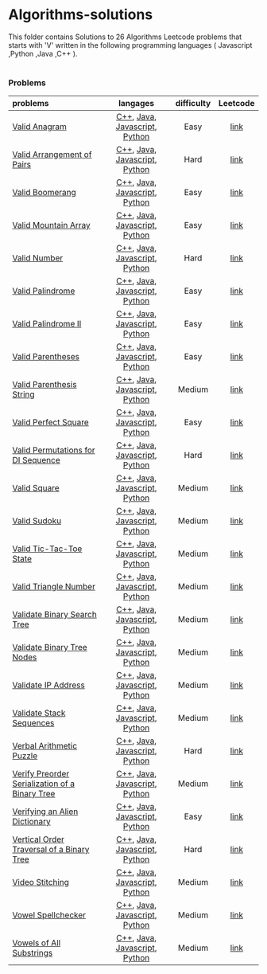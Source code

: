 # Algorithms-solutions
This folder contains Solutions to 26 Algorithms Leetcode problems that starts with 'V' written in the following programming languages ( Javascript ,Python ,Java ,C++ ).<br><br>
### Problems ###
|problems|langages|difficulty|Leetcode|
|:-------|:------:|:--------:|:------:|
|[Valid Anagram](https://github.com/AnasImloul/Leetcode-solutions/tree/main/algorithms/V/Valid%20Anagram/)|[C++](https://github.com/AnasImloul/Leetcode-solutions/tree/main/algorithms/V/Valid%20Anagram/Valid%20Anagram.cpp), [Java](https://github.com/AnasImloul/Leetcode-solutions/tree/main/algorithms/V/Valid%20Anagram/Valid%20Anagram.java), [Javascript](https://github.com/AnasImloul/Leetcode-solutions/tree/main/algorithms/V/Valid%20Anagram/Valid%20Anagram.js), [Python](https://github.com/AnasImloul/Leetcode-solutions/tree/main/algorithms/V/Valid%20Anagram/Valid%20Anagram.py)|Easy|[link](https://leetcode.com/problems/valid-anagram)|
|[Valid Arrangement of Pairs](https://github.com/AnasImloul/Leetcode-solutions/tree/main/algorithms/V/Valid%20Arrangement%20of%20Pairs/)|[C++](https://github.com/AnasImloul/Leetcode-solutions/tree/main/algorithms/V/Valid%20Arrangement%20of%20Pairs/Valid%20Arrangement%20of%20Pairs.cpp), [Java](https://github.com/AnasImloul/Leetcode-solutions/tree/main/algorithms/V/Valid%20Arrangement%20of%20Pairs/Valid%20Arrangement%20of%20Pairs.java), [Javascript](https://github.com/AnasImloul/Leetcode-solutions/tree/main/algorithms/V/Valid%20Arrangement%20of%20Pairs/Valid%20Arrangement%20of%20Pairs.js), [Python](https://github.com/AnasImloul/Leetcode-solutions/tree/main/algorithms/V/Valid%20Arrangement%20of%20Pairs/Valid%20Arrangement%20of%20Pairs.py)|Hard|[link](https://leetcode.com/problems/valid-arrangement-of-pairs)|
|[Valid Boomerang](https://github.com/AnasImloul/Leetcode-solutions/tree/main/algorithms/V/Valid%20Boomerang/)|[C++](https://github.com/AnasImloul/Leetcode-solutions/tree/main/algorithms/V/Valid%20Boomerang/Valid%20Boomerang.cpp), [Java](https://github.com/AnasImloul/Leetcode-solutions/tree/main/algorithms/V/Valid%20Boomerang/Valid%20Boomerang.java), [Javascript](https://github.com/AnasImloul/Leetcode-solutions/tree/main/algorithms/V/Valid%20Boomerang/Valid%20Boomerang.js), [Python](https://github.com/AnasImloul/Leetcode-solutions/tree/main/algorithms/V/Valid%20Boomerang/Valid%20Boomerang.py)|Easy|[link](https://leetcode.com/problems/valid-boomerang)|
|[Valid Mountain Array](https://github.com/AnasImloul/Leetcode-solutions/tree/main/algorithms/V/Valid%20Mountain%20Array/)|[C++](https://github.com/AnasImloul/Leetcode-solutions/tree/main/algorithms/V/Valid%20Mountain%20Array/Valid%20Mountain%20Array.cpp), [Java](https://github.com/AnasImloul/Leetcode-solutions/tree/main/algorithms/V/Valid%20Mountain%20Array/Valid%20Mountain%20Array.java), [Javascript](https://github.com/AnasImloul/Leetcode-solutions/tree/main/algorithms/V/Valid%20Mountain%20Array/Valid%20Mountain%20Array.js), [Python](https://github.com/AnasImloul/Leetcode-solutions/tree/main/algorithms/V/Valid%20Mountain%20Array/Valid%20Mountain%20Array.py)|Easy|[link](https://leetcode.com/problems/valid-mountain-array)|
|[Valid Number](https://github.com/AnasImloul/Leetcode-solutions/tree/main/algorithms/V/Valid%20Number/)|[C++](https://github.com/AnasImloul/Leetcode-solutions/tree/main/algorithms/V/Valid%20Number/Valid%20Number.cpp), [Java](https://github.com/AnasImloul/Leetcode-solutions/tree/main/algorithms/V/Valid%20Number/Valid%20Number.java), [Javascript](https://github.com/AnasImloul/Leetcode-solutions/tree/main/algorithms/V/Valid%20Number/Valid%20Number.js), [Python](https://github.com/AnasImloul/Leetcode-solutions/tree/main/algorithms/V/Valid%20Number/Valid%20Number.py)|Hard|[link](https://leetcode.com/problems/valid-number)|
|[Valid Palindrome](https://github.com/AnasImloul/Leetcode-solutions/tree/main/algorithms/V/Valid%20Palindrome/)|[C++](https://github.com/AnasImloul/Leetcode-solutions/tree/main/algorithms/V/Valid%20Palindrome/Valid%20Palindrome.cpp), [Java](https://github.com/AnasImloul/Leetcode-solutions/tree/main/algorithms/V/Valid%20Palindrome/Valid%20Palindrome.java), [Javascript](https://github.com/AnasImloul/Leetcode-solutions/tree/main/algorithms/V/Valid%20Palindrome/Valid%20Palindrome.js), [Python](https://github.com/AnasImloul/Leetcode-solutions/tree/main/algorithms/V/Valid%20Palindrome/Valid%20Palindrome.py)|Easy|[link](https://leetcode.com/problems/valid-palindrome)|
|[Valid Palindrome II](https://github.com/AnasImloul/Leetcode-solutions/tree/main/algorithms/V/Valid%20Palindrome%20II/)|[C++](https://github.com/AnasImloul/Leetcode-solutions/tree/main/algorithms/V/Valid%20Palindrome%20II/Valid%20Palindrome%20II.cpp), [Java](https://github.com/AnasImloul/Leetcode-solutions/tree/main/algorithms/V/Valid%20Palindrome%20II/Valid%20Palindrome%20II.java), [Javascript](https://github.com/AnasImloul/Leetcode-solutions/tree/main/algorithms/V/Valid%20Palindrome%20II/Valid%20Palindrome%20II.js), [Python](https://github.com/AnasImloul/Leetcode-solutions/tree/main/algorithms/V/Valid%20Palindrome%20II/Valid%20Palindrome%20II.py)|Easy|[link](https://leetcode.com/problems/valid-palindrome-ii)|
|[Valid Parentheses](https://github.com/AnasImloul/Leetcode-solutions/tree/main/algorithms/V/Valid%20Parentheses/)|[C++](https://github.com/AnasImloul/Leetcode-solutions/tree/main/algorithms/V/Valid%20Parentheses/Valid%20Parentheses.cpp), [Java](https://github.com/AnasImloul/Leetcode-solutions/tree/main/algorithms/V/Valid%20Parentheses/Valid%20Parentheses.java), [Javascript](https://github.com/AnasImloul/Leetcode-solutions/tree/main/algorithms/V/Valid%20Parentheses/Valid%20Parentheses.js), [Python](https://github.com/AnasImloul/Leetcode-solutions/tree/main/algorithms/V/Valid%20Parentheses/Valid%20Parentheses.py)|Easy|[link](https://leetcode.com/problems/valid-parentheses)|
|[Valid Parenthesis String](https://github.com/AnasImloul/Leetcode-solutions/tree/main/algorithms/V/Valid%20Parenthesis%20String/)|[C++](https://github.com/AnasImloul/Leetcode-solutions/tree/main/algorithms/V/Valid%20Parenthesis%20String/Valid%20Parenthesis%20String.cpp), [Java](https://github.com/AnasImloul/Leetcode-solutions/tree/main/algorithms/V/Valid%20Parenthesis%20String/Valid%20Parenthesis%20String.java), [Javascript](https://github.com/AnasImloul/Leetcode-solutions/tree/main/algorithms/V/Valid%20Parenthesis%20String/Valid%20Parenthesis%20String.js), [Python](https://github.com/AnasImloul/Leetcode-solutions/tree/main/algorithms/V/Valid%20Parenthesis%20String/Valid%20Parenthesis%20String.py)|Medium|[link](https://leetcode.com/problems/valid-parenthesis-string)|
|[Valid Perfect Square](https://github.com/AnasImloul/Leetcode-solutions/tree/main/algorithms/V/Valid%20Perfect%20Square/)|[C++](https://github.com/AnasImloul/Leetcode-solutions/tree/main/algorithms/V/Valid%20Perfect%20Square/Valid%20Perfect%20Square.cpp), [Java](https://github.com/AnasImloul/Leetcode-solutions/tree/main/algorithms/V/Valid%20Perfect%20Square/Valid%20Perfect%20Square.java), [Javascript](https://github.com/AnasImloul/Leetcode-solutions/tree/main/algorithms/V/Valid%20Perfect%20Square/Valid%20Perfect%20Square.js), [Python](https://github.com/AnasImloul/Leetcode-solutions/tree/main/algorithms/V/Valid%20Perfect%20Square/Valid%20Perfect%20Square.py)|Easy|[link](https://leetcode.com/problems/valid-perfect-square)|
|[Valid Permutations for DI Sequence](https://github.com/AnasImloul/Leetcode-solutions/tree/main/algorithms/V/Valid%20Permutations%20for%20DI%20Sequence/)|[C++](https://github.com/AnasImloul/Leetcode-solutions/tree/main/algorithms/V/Valid%20Permutations%20for%20DI%20Sequence/Valid%20Permutations%20for%20DI%20Sequence.cpp), [Java](https://github.com/AnasImloul/Leetcode-solutions/tree/main/algorithms/V/Valid%20Permutations%20for%20DI%20Sequence/Valid%20Permutations%20for%20DI%20Sequence.java), [Javascript](https://github.com/AnasImloul/Leetcode-solutions/tree/main/algorithms/V/Valid%20Permutations%20for%20DI%20Sequence/Valid%20Permutations%20for%20DI%20Sequence.js), [Python](https://github.com/AnasImloul/Leetcode-solutions/tree/main/algorithms/V/Valid%20Permutations%20for%20DI%20Sequence/Valid%20Permutations%20for%20DI%20Sequence.py)|Hard|[link](https://leetcode.com/problems/valid-permutations-for-di-sequence)|
|[Valid Square](https://github.com/AnasImloul/Leetcode-solutions/tree/main/algorithms/V/Valid%20Square/)|[C++](https://github.com/AnasImloul/Leetcode-solutions/tree/main/algorithms/V/Valid%20Square/Valid%20Square.cpp), [Java](https://github.com/AnasImloul/Leetcode-solutions/tree/main/algorithms/V/Valid%20Square/Valid%20Square.java), [Javascript](https://github.com/AnasImloul/Leetcode-solutions/tree/main/algorithms/V/Valid%20Square/Valid%20Square.js), [Python](https://github.com/AnasImloul/Leetcode-solutions/tree/main/algorithms/V/Valid%20Square/Valid%20Square.py)|Medium|[link](https://leetcode.com/problems/valid-square)|
|[Valid Sudoku](https://github.com/AnasImloul/Leetcode-solutions/tree/main/algorithms/V/Valid%20Sudoku/)|[C++](https://github.com/AnasImloul/Leetcode-solutions/tree/main/algorithms/V/Valid%20Sudoku/Valid%20Sudoku.cpp), [Java](https://github.com/AnasImloul/Leetcode-solutions/tree/main/algorithms/V/Valid%20Sudoku/Valid%20Sudoku.java), [Javascript](https://github.com/AnasImloul/Leetcode-solutions/tree/main/algorithms/V/Valid%20Sudoku/Valid%20Sudoku.js), [Python](https://github.com/AnasImloul/Leetcode-solutions/tree/main/algorithms/V/Valid%20Sudoku/Valid%20Sudoku.py)|Medium|[link](https://leetcode.com/problems/valid-sudoku)|
|[Valid Tic-Tac-Toe State](https://github.com/AnasImloul/Leetcode-solutions/tree/main/algorithms/V/Valid%20Tic-Tac-Toe%20State/)|[C++](https://github.com/AnasImloul/Leetcode-solutions/tree/main/algorithms/V/Valid%20Tic-Tac-Toe%20State/Valid%20Tic-Tac-Toe%20State.cpp), [Java](https://github.com/AnasImloul/Leetcode-solutions/tree/main/algorithms/V/Valid%20Tic-Tac-Toe%20State/Valid%20Tic-Tac-Toe%20State.java), [Javascript](https://github.com/AnasImloul/Leetcode-solutions/tree/main/algorithms/V/Valid%20Tic-Tac-Toe%20State/Valid%20Tic-Tac-Toe%20State.js), [Python](https://github.com/AnasImloul/Leetcode-solutions/tree/main/algorithms/V/Valid%20Tic-Tac-Toe%20State/Valid%20Tic-Tac-Toe%20State.py)|Medium|[link](https://leetcode.com/problems/valid-tic-tac-toe-state)|
|[Valid Triangle Number](https://github.com/AnasImloul/Leetcode-solutions/tree/main/algorithms/V/Valid%20Triangle%20Number/)|[C++](https://github.com/AnasImloul/Leetcode-solutions/tree/main/algorithms/V/Valid%20Triangle%20Number/Valid%20Triangle%20Number.cpp), [Java](https://github.com/AnasImloul/Leetcode-solutions/tree/main/algorithms/V/Valid%20Triangle%20Number/Valid%20Triangle%20Number.java), [Javascript](https://github.com/AnasImloul/Leetcode-solutions/tree/main/algorithms/V/Valid%20Triangle%20Number/Valid%20Triangle%20Number.js), [Python](https://github.com/AnasImloul/Leetcode-solutions/tree/main/algorithms/V/Valid%20Triangle%20Number/Valid%20Triangle%20Number.py)|Medium|[link](https://leetcode.com/problems/valid-triangle-number)|
|[Validate Binary Search Tree](https://github.com/AnasImloul/Leetcode-solutions/tree/main/algorithms/V/Validate%20Binary%20Search%20Tree/)|[C++](https://github.com/AnasImloul/Leetcode-solutions/tree/main/algorithms/V/Validate%20Binary%20Search%20Tree/Validate%20Binary%20Search%20Tree.cpp), [Java](https://github.com/AnasImloul/Leetcode-solutions/tree/main/algorithms/V/Validate%20Binary%20Search%20Tree/Validate%20Binary%20Search%20Tree.java), [Javascript](https://github.com/AnasImloul/Leetcode-solutions/tree/main/algorithms/V/Validate%20Binary%20Search%20Tree/Validate%20Binary%20Search%20Tree.js), [Python](https://github.com/AnasImloul/Leetcode-solutions/tree/main/algorithms/V/Validate%20Binary%20Search%20Tree/Validate%20Binary%20Search%20Tree.py)|Medium|[link](https://leetcode.com/problems/validate-binary-search-tree)|
|[Validate Binary Tree Nodes](https://github.com/AnasImloul/Leetcode-solutions/tree/main/algorithms/V/Validate%20Binary%20Tree%20Nodes/)|[C++](https://github.com/AnasImloul/Leetcode-solutions/tree/main/algorithms/V/Validate%20Binary%20Tree%20Nodes/Validate%20Binary%20Tree%20Nodes.cpp), [Java](https://github.com/AnasImloul/Leetcode-solutions/tree/main/algorithms/V/Validate%20Binary%20Tree%20Nodes/Validate%20Binary%20Tree%20Nodes.java), [Javascript](https://github.com/AnasImloul/Leetcode-solutions/tree/main/algorithms/V/Validate%20Binary%20Tree%20Nodes/Validate%20Binary%20Tree%20Nodes.js), [Python](https://github.com/AnasImloul/Leetcode-solutions/tree/main/algorithms/V/Validate%20Binary%20Tree%20Nodes/Validate%20Binary%20Tree%20Nodes.py)|Medium|[link](https://leetcode.com/problems/validate-binary-tree-nodes)|
|[Validate IP Address](https://github.com/AnasImloul/Leetcode-solutions/tree/main/algorithms/V/Validate%20IP%20Address/)|[C++](https://github.com/AnasImloul/Leetcode-solutions/tree/main/algorithms/V/Validate%20IP%20Address/Validate%20IP%20Address.cpp), [Java](https://github.com/AnasImloul/Leetcode-solutions/tree/main/algorithms/V/Validate%20IP%20Address/Validate%20IP%20Address.java), [Javascript](https://github.com/AnasImloul/Leetcode-solutions/tree/main/algorithms/V/Validate%20IP%20Address/Validate%20IP%20Address.js), [Python](https://github.com/AnasImloul/Leetcode-solutions/tree/main/algorithms/V/Validate%20IP%20Address/Validate%20IP%20Address.py)|Medium|[link](https://leetcode.com/problems/validate-ip-address)|
|[Validate Stack Sequences](https://github.com/AnasImloul/Leetcode-solutions/tree/main/algorithms/V/Validate%20Stack%20Sequences/)|[C++](https://github.com/AnasImloul/Leetcode-solutions/tree/main/algorithms/V/Validate%20Stack%20Sequences/Validate%20Stack%20Sequences.cpp), [Java](https://github.com/AnasImloul/Leetcode-solutions/tree/main/algorithms/V/Validate%20Stack%20Sequences/Validate%20Stack%20Sequences.java), [Javascript](https://github.com/AnasImloul/Leetcode-solutions/tree/main/algorithms/V/Validate%20Stack%20Sequences/Validate%20Stack%20Sequences.js), [Python](https://github.com/AnasImloul/Leetcode-solutions/tree/main/algorithms/V/Validate%20Stack%20Sequences/Validate%20Stack%20Sequences.py)|Medium|[link](https://leetcode.com/problems/validate-stack-sequences)|
|[Verbal Arithmetic Puzzle](https://github.com/AnasImloul/Leetcode-solutions/tree/main/algorithms/V/Verbal%20Arithmetic%20Puzzle/)|[C++](https://github.com/AnasImloul/Leetcode-solutions/tree/main/algorithms/V/Verbal%20Arithmetic%20Puzzle/Verbal%20Arithmetic%20Puzzle.cpp), [Java](https://github.com/AnasImloul/Leetcode-solutions/tree/main/algorithms/V/Verbal%20Arithmetic%20Puzzle/Verbal%20Arithmetic%20Puzzle.java), [Javascript](https://github.com/AnasImloul/Leetcode-solutions/tree/main/algorithms/V/Verbal%20Arithmetic%20Puzzle/Verbal%20Arithmetic%20Puzzle.js), [Python](https://github.com/AnasImloul/Leetcode-solutions/tree/main/algorithms/V/Verbal%20Arithmetic%20Puzzle/Verbal%20Arithmetic%20Puzzle.py)|Hard|[link](https://leetcode.com/problems/verbal-arithmetic-puzzle)|
|[Verify Preorder Serialization of a Binary Tree](https://github.com/AnasImloul/Leetcode-solutions/tree/main/algorithms/V/Verify%20Preorder%20Serialization%20of%20a%20Binary%20Tree/)|[C++](https://github.com/AnasImloul/Leetcode-solutions/tree/main/algorithms/V/Verify%20Preorder%20Serialization%20of%20a%20Binary%20Tree/Verify%20Preorder%20Serialization%20of%20a%20Binary%20Tree.cpp), [Java](https://github.com/AnasImloul/Leetcode-solutions/tree/main/algorithms/V/Verify%20Preorder%20Serialization%20of%20a%20Binary%20Tree/Verify%20Preorder%20Serialization%20of%20a%20Binary%20Tree.java), [Javascript](https://github.com/AnasImloul/Leetcode-solutions/tree/main/algorithms/V/Verify%20Preorder%20Serialization%20of%20a%20Binary%20Tree/Verify%20Preorder%20Serialization%20of%20a%20Binary%20Tree.js), [Python](https://github.com/AnasImloul/Leetcode-solutions/tree/main/algorithms/V/Verify%20Preorder%20Serialization%20of%20a%20Binary%20Tree/Verify%20Preorder%20Serialization%20of%20a%20Binary%20Tree.py)|Medium|[link](https://leetcode.com/problems/verify-preorder-serialization-of-a-binary-tree)|
|[Verifying an Alien Dictionary](https://github.com/AnasImloul/Leetcode-solutions/tree/main/algorithms/V/Verifying%20an%20Alien%20Dictionary/)|[C++](https://github.com/AnasImloul/Leetcode-solutions/tree/main/algorithms/V/Verifying%20an%20Alien%20Dictionary/Verifying%20an%20Alien%20Dictionary.cpp), [Java](https://github.com/AnasImloul/Leetcode-solutions/tree/main/algorithms/V/Verifying%20an%20Alien%20Dictionary/Verifying%20an%20Alien%20Dictionary.java), [Javascript](https://github.com/AnasImloul/Leetcode-solutions/tree/main/algorithms/V/Verifying%20an%20Alien%20Dictionary/Verifying%20an%20Alien%20Dictionary.js), [Python](https://github.com/AnasImloul/Leetcode-solutions/tree/main/algorithms/V/Verifying%20an%20Alien%20Dictionary/Verifying%20an%20Alien%20Dictionary.py)|Easy|[link](https://leetcode.com/problems/verifying-an-alien-dictionary)|
|[Vertical Order Traversal of a Binary Tree](https://github.com/AnasImloul/Leetcode-solutions/tree/main/algorithms/V/Vertical%20Order%20Traversal%20of%20a%20Binary%20Tree/)|[C++](https://github.com/AnasImloul/Leetcode-solutions/tree/main/algorithms/V/Vertical%20Order%20Traversal%20of%20a%20Binary%20Tree/Vertical%20Order%20Traversal%20of%20a%20Binary%20Tree.cpp), [Java](https://github.com/AnasImloul/Leetcode-solutions/tree/main/algorithms/V/Vertical%20Order%20Traversal%20of%20a%20Binary%20Tree/Vertical%20Order%20Traversal%20of%20a%20Binary%20Tree.java), [Javascript](https://github.com/AnasImloul/Leetcode-solutions/tree/main/algorithms/V/Vertical%20Order%20Traversal%20of%20a%20Binary%20Tree/Vertical%20Order%20Traversal%20of%20a%20Binary%20Tree.js), [Python](https://github.com/AnasImloul/Leetcode-solutions/tree/main/algorithms/V/Vertical%20Order%20Traversal%20of%20a%20Binary%20Tree/Vertical%20Order%20Traversal%20of%20a%20Binary%20Tree.py)|Hard|[link](https://leetcode.com/problems/vertical-order-traversal-of-a-binary-tree)|
|[Video Stitching](https://github.com/AnasImloul/Leetcode-solutions/tree/main/algorithms/V/Video%20Stitching/)|[C++](https://github.com/AnasImloul/Leetcode-solutions/tree/main/algorithms/V/Video%20Stitching/Video%20Stitching.cpp), [Java](https://github.com/AnasImloul/Leetcode-solutions/tree/main/algorithms/V/Video%20Stitching/Video%20Stitching.java), [Javascript](https://github.com/AnasImloul/Leetcode-solutions/tree/main/algorithms/V/Video%20Stitching/Video%20Stitching.js), [Python](https://github.com/AnasImloul/Leetcode-solutions/tree/main/algorithms/V/Video%20Stitching/Video%20Stitching.py)|Medium|[link](https://leetcode.com/problems/video-stitching)|
|[Vowel Spellchecker](https://github.com/AnasImloul/Leetcode-solutions/tree/main/algorithms/V/Vowel%20Spellchecker/)|[C++](https://github.com/AnasImloul/Leetcode-solutions/tree/main/algorithms/V/Vowel%20Spellchecker/Vowel%20Spellchecker.cpp), [Java](https://github.com/AnasImloul/Leetcode-solutions/tree/main/algorithms/V/Vowel%20Spellchecker/Vowel%20Spellchecker.java), [Javascript](https://github.com/AnasImloul/Leetcode-solutions/tree/main/algorithms/V/Vowel%20Spellchecker/Vowel%20Spellchecker.js), [Python](https://github.com/AnasImloul/Leetcode-solutions/tree/main/algorithms/V/Vowel%20Spellchecker/Vowel%20Spellchecker.py)|Medium|[link](https://leetcode.com/problems/vowel-spellchecker)|
|[Vowels of All Substrings](https://github.com/AnasImloul/Leetcode-solutions/tree/main/algorithms/V/Vowels%20of%20All%20Substrings/)|[C++](https://github.com/AnasImloul/Leetcode-solutions/tree/main/algorithms/V/Vowels%20of%20All%20Substrings/Vowels%20of%20All%20Substrings.cpp), [Java](https://github.com/AnasImloul/Leetcode-solutions/tree/main/algorithms/V/Vowels%20of%20All%20Substrings/Vowels%20of%20All%20Substrings.java), [Javascript](https://github.com/AnasImloul/Leetcode-solutions/tree/main/algorithms/V/Vowels%20of%20All%20Substrings/Vowels%20of%20All%20Substrings.js), [Python](https://github.com/AnasImloul/Leetcode-solutions/tree/main/algorithms/V/Vowels%20of%20All%20Substrings/Vowels%20of%20All%20Substrings.py)|Medium|[link](https://leetcode.com/problems/vowels-of-all-substrings)|